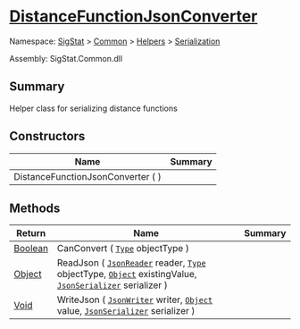 # [DistanceFunctionJsonConverter](./DistanceFunctionJsonConverter.md)

Namespace: [SigStat]() > [Common](./../../README.md) > [Helpers](./../README.md) > [Serialization](./README.md)

Assembly: SigStat.Common.dll

## Summary
Helper class for serializing distance functions

## Constructors

| Name | Summary | 
| --- | --- | 
| DistanceFunctionJsonConverter (  ) |  | 


## Methods

| Return | Name | Summary | 
| --- | --- | --- | 
| [Boolean](https://docs.microsoft.com/en-us/dotnet/api/System.Boolean) | CanConvert ( [`Type`](https://docs.microsoft.com/en-us/dotnet/api/System.Type) objectType ) |  | 
| [Object](https://docs.microsoft.com/en-us/dotnet/api/System.Object) | ReadJson ( [`JsonReader`](./DistanceFunctionJsonConverter.md) reader, [`Type`](https://docs.microsoft.com/en-us/dotnet/api/System.Type) objectType, [`Object`](https://docs.microsoft.com/en-us/dotnet/api/System.Object) existingValue, [`JsonSerializer`](./DistanceFunctionJsonConverter.md) serializer ) |  | 
| [Void](https://docs.microsoft.com/en-us/dotnet/api/System.Void) | WriteJson ( [`JsonWriter`](./DistanceFunctionJsonConverter.md) writer, [`Object`](https://docs.microsoft.com/en-us/dotnet/api/System.Object) value, [`JsonSerializer`](./DistanceFunctionJsonConverter.md) serializer ) |  | 


